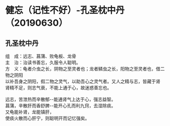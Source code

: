 # 健忘（记性不好）-孔圣枕中丹（20190630）

<a name="DqYzP"></a>
## 孔圣枕中丹

组　成：远志、菖蒲、败龟板、龙骨<br />主　治：治读书善忘，久服令人聪明。<br />方　义：龟者介虫之长，阴物之至灵者也；龙者鳞虫之长，阳物之至灵者也，借二物之阴阳<br />以补吾身之阴阳，假二物之灵气，以助吾心之灵气者。又人之精与志，皆藏于肾<br />肾精不足，则志气衰，不能上通于心，故迷惑善忘也。<br />
<br />远志，苦泄热而辛散郁--能通肾气上达于心，强志益智。<br />菖蒲，辛散肝而香舒脾--能开心孔而利九窍，去湿除痰。<br />又龟能补肾，龙能镇肝，<br />使痰火散而心肝宁，则聪明开而记忆强矣。
